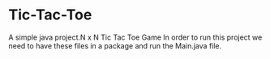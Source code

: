 # Tic-Tac-Toe
A simple java project.N x N Tic Tac Toe Game
In order to run this project we need to have these files in a package and run the Main.java file.
